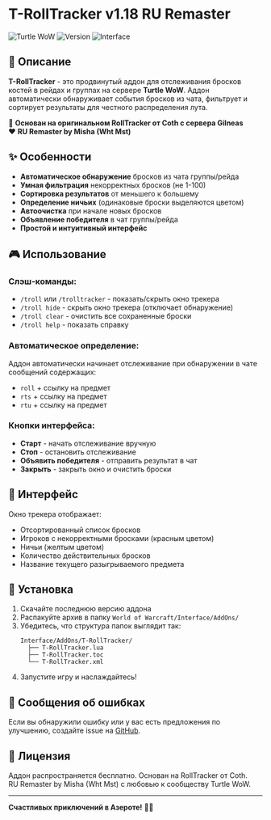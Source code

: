 # T-RollTracker v1.18 RU Remaster

![Turtle WoW](https://img.shields.io/badge/Server-Turtle%20WoW-green)
![Version](https://img.shields.io/badge/Version-1.18-blue)
![Interface](https://img.shields.io/badge/Interface-11200-orange)

## 📖 Описание

**T-RollTracker** - это продвинутый аддон для отслеживания бросков костей в рейдах и группах на сервере **Turtle WoW**. Аддон автоматически обнаруживает события бросков из чата, фильтрует и сортирует результаты для честного распределения лута.

🎯 **Основан на оригинальном RollTracker от Coth с сервера Gilneas**  
❤️ **RU Remaster by Misha (Wht Mst)**

## ✨ Особенности

- **Автоматическое обнаружение** бросков из чата группы/рейда
- **Умная фильтрация** некорректных бросков (не 1-100)
- **Сортировка результатов** от меньшего к большему
- **Определение ничьих** (одинаковые броски выделяются цветом)
- **Автоочистка** при начале новых бросков
- **Объявление победителя** в чат группы/рейда
- **Простой и интуитивный интерфейс**

## 🎮 Использование

### Слэш-команды:
- `/troll` или `/trolltracker` - показать/скрыть окно трекера
- `/troll hide` - скрыть окно трекера (отключает обнаружение)
- `/troll clear` - очистить все сохраненные броски
- `/troll help` - показать справку

### Автоматическое определение:
Аддон автоматически начинает отслеживание при обнаружении в чате сообщений содержащих:
- `roll` + ссылку на предмет
- `rts` + ссылку на предмет  
- `rtu` + ссылку на предмет

### Кнопки интерфейса:
- **Старт** - начать отслеживание вручную
- **Стоп** - остановить отслеживание
- **Объявить победителя** - отправить результат в чат
- **Закрыть** - закрыть окно и очистить броски

## 🎨 Интерфейс

Окно трекера отображает:
- Отсортированный список бросков
- Игроков с некорректными бросками (красным цветом)
- Ничьи (желтым цветом)
- Количество действительных бросков
- Название текущего разыгрываемого предмета

## 🔧 Установка

1. Скачайте последнюю версию аддона
2. Распакуйте архив в папку `World of Warcraft/Interface/AddOns/`
3. Убедитесь, что структура папок выглядит так:
   ```
   Interface/AddOns/T-RollTracker/
     ├── T-RollTracker.lua
     ├── T-RollTracker.toc
     └── T-RollTracker.xml
   ```
4. Запустите игру и наслаждайтесь!

## 🐛 Сообщения об ошибках

Если вы обнаружили ошибку или у вас есть предложения по улучшению, создайте issue на [GitHub](https://github.com/whtmst/T-RollTracker).

## 📜 Лицензия

Аддон распространяется бесплатно. Основан на RollTracker от Coth.  
RU Remaster by Misha (Wht Mst) с любовью к сообществу Turtle WoW.

---

**Счастливых приключений в Азероте!** 🐢✨
